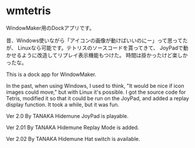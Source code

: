 # wmtetris

WindowMaker用のDockアプリです。

昔、Windows使いながら「アイコンの画像が動けばいいのにー」って思ってたが、
Linuxなら可能です。テトリスのソースコードを貰ってきて、
JoyPadで動かせるように改造してリプレイ表示機能もつけた。
時間は掛かったけど楽しかったな。



This is a dock app for WindowMaker.

In the past, when using Windows, I used to think, "It would be nice if icon images could move,"
but with Linux it's possible. I got the source code for Tetris,
modified it so that it could be run on the JoyPad, and added a replay display function.
It took a while, but it was fun.



Ver 2.0
By TANAKA Hidemune
JoyPad is playable.

Ver 2.01
By TANAKA Hidemune
Replay Mode is added.

Ver 2.02
By TANAKA Hidemune
Hat switch is available.
